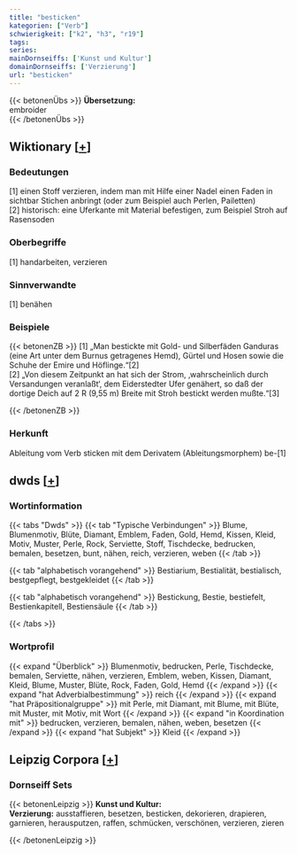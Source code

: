 ```yaml
---
title: "besticken"
kategorien: ["Verb"]
schwierigkeit: ["k2", "h3", "r19"]
tags:
series:
mainDornseiffs: ['Kunst und Kultur']
domainDornseiffs: ['Verzierung']
url: "besticken"
---
```


{{< betonenÜbs >}}
**Übersetzung:**  
embroider  
{{< /betonenÜbs >}}

## Wiktionary [[+](https://de.wiktionary.org/wiki/besticken)]

### Bedeutungen
[1] einen Stoff verzieren, indem man mit Hilfe einer Nadel einen Faden in sichtbar Stichen anbringt (oder zum Beispiel auch Perlen, Pailetten)  
[2] historisch: eine Uferkante mit Material befestigen, zum Beispiel Stroh auf Rasensoden  

### Oberbegriffe
[1] handarbeiten, verzieren  

### Sinnverwandte
[1] benähen  

### Beispiele
{{< betonenZB >}}
[1] „Man bestickte mit Gold- und Silberfäden Ganduras (eine Art unter dem Burnus getragenes Hemd), Gürtel und Hosen sowie die Schuhe der Emire und Höflinge.“[2]  
[2] „Von diesem Zeitpunkt an hat sich der Strom, ‚wahrscheinlich durch Versandungen veranlaßt‘, dem Eiderstedter Ufer genähert, so daß der dortige Deich auf 2 R (9,55 m) Breite mit Stroh bestickt werden mußte.“[3]  

{{< /betonenZB >}}
### Herkunft
Ableitung vom Verb sticken mit dem Derivatem (Ableitungsmorphem) be-[1]  



## dwds [[+](https://www.dwds.de/wb/besticken)]

### Wortinformation
{{< tabs "Dwds" >}}
{{< tab "Typische Verbindungen" >}}
Blume, Blumenmotiv, Blüte, Diamant, Emblem, Faden, Gold, Hemd, Kissen, Kleid, Motiv, Muster, Perle, Rock, Serviette, Stoff, Tischdecke, bedrucken, bemalen, besetzen, bunt, nähen, reich, verzieren, weben
{{< /tab >}}

{{< tab "alphabetisch vorangehend" >}}
Bestiarium, Bestialität, bestialisch, bestgepflegt, bestgekleidet
{{< /tab >}}

{{< tab "alphabetisch vorangehend" >}}
Bestickung, Bestie, bestiefelt, Bestienkapitell, Bestiensäule
{{< /tab >}}

{{< /tabs >}}

### Wortprofil
{{< expand "Überblick" >}} Blumenmotiv, bedrucken, Perle, Tischdecke, bemalen, Serviette, nähen, verzieren, Emblem, weben, Kissen, Diamant, Kleid, Blume, Muster, Blüte, Rock, Faden, Gold, Hemd {{< /expand >}}
{{< expand "hat Adverbialbestimmung" >}} reich {{< /expand >}}
{{< expand "hat Präpositionalgruppe" >}} mit Perle, mit Diamant, mit Blume, mit Blüte, mit Muster, mit Motiv, mit Wort {{< /expand >}}
{{< expand "in Koordination mit" >}} bedrucken, verzieren, bemalen, nähen, weben, besetzen {{< /expand >}}
{{< expand "hat Subjekt" >}} Kleid {{< /expand >}}

## Leipzig Corpora [[+](https://corpora.uni-leipzig.de/en/res?word=besticken&corpusId=deu_newscrawl-public_2018)]

### Dornseiff Sets
{{< betonenLeipzig >}}
**Kunst und Kultur:**  
**Verzierung:** ausstaffieren, besetzen, besticken, dekorieren, drapieren, garnieren, herausputzen, raffen, schmücken, verschönen, verzieren, zieren  

{{< /betonenLeipzig >}}
